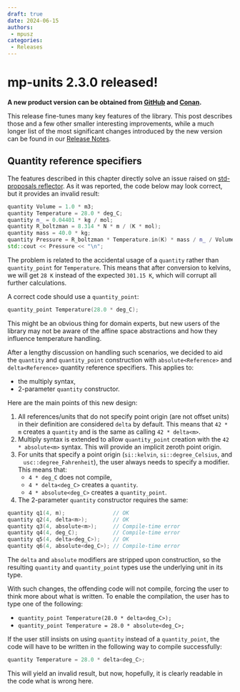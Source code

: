 ```yaml
---
draft: true
date: 2024-06-15
authors:
 - mpusz
categories:
 - Releases
---
```


# mp-units 2.3.0 released!

**A new product version can be obtained from
[GitHub](https://github.com/mpusz/mp-units/releases/tag/v2.3.0) and
[Conan](https://conan.io/center/recipes/mp-units?version=2.3.0).**

This release fine-tunes many key features of the library. This post describes those and a few
other smaller interesting improvements, while a much longer list of the most significant changes
introduced by the new version can be found in our [Release Notes](../../release_notes.md#2.3.0).

<!-- more -->

## Quantity reference specifiers

The features described in this chapter directly solve an issue raised on
[std-proposals reflector](https://lists.isocpp.org/std-proposals/2024/06/10118.php). As it was
reported, the code below may look correct, but it provides an invalid result:

```cpp
quantity Volume = 1.0 * m3;
quantity Temperature = 28.0 * deg_C;
quantity n_ = 0.04401 * kg / mol;
quantity R_boltzman = 8.314 * N * m / (K * mol);
quantity mass = 40.0 * kg;
quantity Pressure = R_boltzman * Temperature.in(K) * mass / n_ / Volume;
std::cout << Pressure << "\n";
```

The problem is related to the accidental usage of a `quantity` rather than `quantity_point` for
`Temperature`. This means that after conversion to kelvins, we will get `28 K` instead of
the expected `301.15 K`, which will corrupt all further calculations.

A correct code should use a `quantity_point`:

```cpp
quantity_point Temperature(28.0 * deg_C);
```

This might be an obvious thing for domain experts, but new users of the library may not be aware
of the affine space abstractions and how they influence temperature handling.

After a lengthy discussion on handling such scenarios, we decided to aid the `quantity` and
`quantity_point` construction with `absolute<Reference>` and `delta<Reference>` quantity reference
specifiers. This applies to:

- the multiply syntax,
- 2-parameter `quantity` constructor.

Here are the main points of this new design:

1. All references/units that do not specify point origin (are not offset units) in their definition
   are considered `delta` by default. This means that `42 * m` creates a `quantity` and is
   the same as calling `42 * delta<m>`.
2. Multiply syntax is extended to allow `quantity_point` creation with the `42 * absolute<m>`
   syntax. This will provide an implicit zeroth point origin.
3. For units that specify a point origin (`si::kelvin`, `si::degree_Celsius`, and
   `usc::degree_Fahrenheit`), the user always needs to specify a modifier. This means that:
    - `4 * deg_C` does not compile,
    - `4 * delta<deg_C>` creates a `quantity`.
    - `4 * absolute<deg_C>` creates a `quantity_point`.
4. The 2-parameter `quantity` constructor requires the same:

```cpp
quantity q1(4, m);               // OK
quantity q2(4, delta<m>);        // OK
quantity q3(4, absolute<m>);     // Compile-time error
quantity q4(4, deg_C);           // Compile-time error
quantity q5(4, delta<deg_C>);    // OK
quantity q6(4, absolute<deg_C>); // Compile-time error
```

The `delta` and `absolute` modifiers are stripped upon construction, so the resulting `quantity`
and `quantity_point` types use the underlying unit in its type.

With such changes, the offending code will not compile, forcing the user to think more about what
is written. To enable the compilation, the user has to type one of the following:

- `quantity_point Temperature(28.0 * delta<deg_C>);`
- `quantity_point Temperature = 28.0 * absolute<deg_C>;`

If the user still insists on using `quantity` instead of a `quantity_point`, the code will
have to be written in the following way to compile successfully:

```cpp
quantity Temperature = 28.0 * delta<deg_C>;
```

This will yield an invalid result, but now, hopefully, it is clearly readable in the code what is
wrong here.

